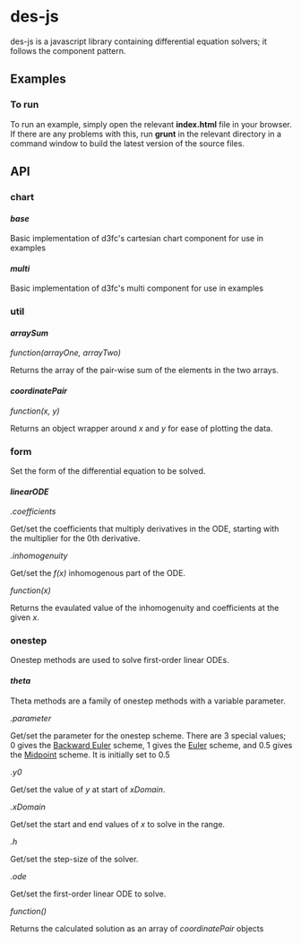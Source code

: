 # des-js

des-js is a javascript library containing differential equation solvers; it follows the component pattern. 

## Examples

### To run

To run an example, simply open the relevant **index.html** file in your browser. If there are any problems with this, run **grunt** in the relevant directory in a command window to build the latest version of the source files. 

## API

### chart

#### *base*

Basic implementation of d3fc's cartesian chart component for use in examples

#### *multi*

Basic implementation of d3fc's multi component for use in examples

### util

#### *arraySum*

*function(arrayOne, arrayTwo)*

Returns the array of the pair-wise sum of the elements in the two arrays.

#### *coordinatePair*

*function(x, y)*

Returns an object wrapper around *x* and *y* for ease of plotting the data.

### form

Set the form of the differential equation to be solved.

#### *linearODE*

*.coefficients*

Get/set the coefficients that multiply derivatives in the ODE, starting with the multiplier for the 0th derivative.

*.inhomogenuity*

Get/set the *f(x)* inhomogenous part of the ODE.

*function(x)*

Returns the evaulated value of the inhomogenuity and coefficients at the given *x*.

### onestep

Onestep methods are used to solve first-order linear ODEs.

#### *theta*

Theta methods are a family of onestep methods with a variable parameter.

*.parameter*

Get/set the parameter for the onestep scheme. There are 3 special values; 0 gives the [Backward Euler](https://en.wikipedia.org/wiki/Backward_Euler_method) scheme, 1 gives the [Euler](https://en.wikipedia.org/wiki/Euler_method) scheme, and 0.5 gives the [Midpoint](https://en.wikipedia.org/wiki/Midpoint_method) scheme. It is initially set to 0.5

*.y0*

Get/set the value of *y* at start of *xDomain*.

*.xDomain*

Get/set the start and end values of *x* to solve in the range.

*.h*

Get/set the step-size of the solver.

*.ode*

Get/set the first-order linear ODE to solve.

*function()*

Returns the calculated solution as an array of *coordinatePair* objects